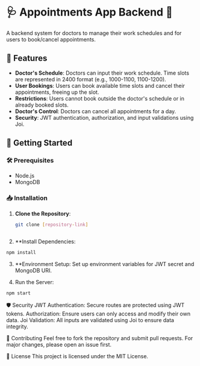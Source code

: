 # 🩺 Appointments App Backend 📅

A backend system for doctors to manage their work schedules and for users to book/cancel appointments.

## 🌟 Features

- **Doctor's Schedule**: Doctors can input their work schedule. Time slots are represented in 2400 format (e.g., 1000-1100, 1100-1200).
- **User Bookings**: Users can book available time slots and cancel their appointments, freeing up the slot.
- **Restrictions**: Users cannot book outside the doctor's schedule or in already booked slots.
- **Doctor's Control**: Doctors can cancel all appointments for a day.
- **Security**: JWT authentication, authorization, and input validations using Joi.

## 🚀 Getting Started

### 🛠️ Prerequisites

- Node.js
- MongoDB

### 📥 Installation

1. **Clone the Repository**:
   ```bash
   git clone [repository-link]
  
2. **Install Dependencies:
```bash
npm install
```

3. **Environment Setup: Set up environment variables for JWT secret and MongoDB URI.

4. Run the Server:
```bash
npm start 
```

🛡️ Security
JWT Authentication: Secure routes are protected using JWT tokens.
Authorization: Ensure users can only access and modify their own data.
Joi Validation: All inputs are validated using Joi to ensure data integrity.

🎨 Contributing
Feel free to fork the repository and submit pull requests. For major changes, please open an issue first.

📝 License
This project is licensed under the MIT License.
